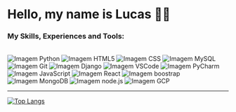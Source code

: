 # Hello, my name is Lucas 👋🙂

### My Skills, Experiences and Tools:

<br>

<div>  <!-- GETING FROM https://github.com/digitalinnovationone/dio-lab-open-source/blob/main/utils/badges/badges.md -->
     <img src="https://img.shields.io/badge/Python-3471A4?style=for-the-badge&logo=python&logoColor=white" alt="Imagem Python">
     <img src="https://img.shields.io/badge/HTML5-E24B26?style=for-the-badge&logo=html5&logoColor=white" alt="Imagem HTML5">
     <img src="https://img.shields.io/badge/CSS3-553D7C?style=for-the-badge&logo=css3&logoColor=white" alt="Imagem CSS">
     <img src="https://img.shields.io/badge/MySQL-00000F?style=for-the-badge&logo=mysql&logoColor=white" alt="Imagem MySQL">
     <img src="https://img.shields.io/badge/git-%23F05033.svg?style=for-the-badge&logo=git&logoColor=white" alt="Imagem Git">
     <img src="https://img.shields.io/badge/django-%23092E20.svg?style=for-the-badge&logo=django&logoColor=white" alt="Imagem Django">
     <img src="https://img.shields.io/badge/Visual%20Studio%20Code-0078d7.svg?style=for-the-badge&logo=visual-studio-code&logoColor=white" alt="Imagem VSCode">
     <img src="https://img.shields.io/badge/PyCharm-366d27.svg?&style=for-the-badge&logo=PyCharm&logoColor=white" alt="Imagem PyCharm">
     <img src="https://img.shields.io/badge/javascript-f0df59.svg?style=for-the-badge&logo=javascript&logoColor=010409" alt="Imagem JavaScript">
     <img src="https://img.shields.io/badge/React-20232A?style=for-the-badge&logo=react&logoColor=61DAFB" alt="Imagem React">
     <img src="https://img.shields.io/badge/-boostrap-210b4f?style=for-the-badge&logo=bootstrap&labelColor=210b4f" alt="Imagem boostrap">
     <img src="https://img.shields.io/badge/MongoDB-%234ea94b.svg?style=for-the-badge&logo=mongodb&logoColor=white" alt="Imagem MongoDB">
     <img src="https://img.shields.io/badge/node.js-9bd38d?style=for-the-badge&logo=node.js&logoColor=6DA55F" alt="Imagem node.js">
     <img src="https://img.shields.io/badge/GoogleCloud-%234285F4.svg?style=for-the-badge&logo=google-cloud&logoColor=white" alt="Imagem GCP">
</div>

<hr>

[![Top Langs](https://github-readme-stats.vercel.app/api/top-langs/?username=Dev-LDRC&layout=donut-vertical&bg_color=010409&text_color=ffffff&title_color=ffffff&border_color=30363D&border_radius=15)](https://github.com/Dev-LDRC)
